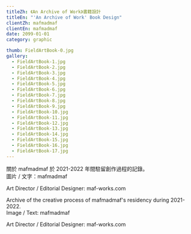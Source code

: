 ```yaml
---
titleZh: 《An Archive of Work》書籍設計
titleEn: "'An Archive of Work' Book Design"
clientZh: mafmadmaf
clientEn: mafmadmaf
date: 2099-01-01
category: graphic

thumb: FieldArtBook-0.jpg
gallery:
  - FieldArtBook-1.jpg
  - FieldArtBook-2.jpg
  - FieldArtBook-3.jpg
  - FieldArtBook-4.jpg
  - FieldArtBook-5.jpg
  - FieldArtBook-6.jpg
  - FieldArtBook-7.jpg
  - FieldArtBook-8.jpg
  - FieldArtBook-9.jpg
  - FieldArtBook-10.jpg
  - FieldArtBook-11.jpg
  - FieldArtBook-12.jpg
  - FieldArtBook-13.jpg
  - FieldArtBook-14.jpg
  - FieldArtBook-15.jpg
  - FieldArtBook-16.jpg
  - FieldArtBook-17.jpg
---
```


關於 mafmadmaf 於 2021-2022 年間駐留創作過程的記錄。<br/>
圖片 / 文字：mafmadmaf

Art Director / Editorial Designer: maf-works.com

<!-- lang -->

Archive of the creative process of mafmadmaf's residency during 2021-2022.<br/>
Image / Text: mafmadmaf

Art Director / Editorial Designer: maf-works.com
